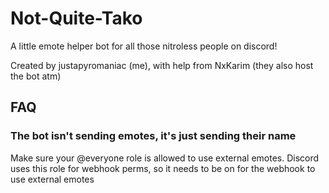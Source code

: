 # Not-Quite-Tako

A little emote helper bot for all those nitroless people on discord!

Created by justapyromaniac (me), with help from NxKarim (they also host the bot atm)

## FAQ

### The bot isn't sending emotes, it's just sending their name
Make sure your @everyone role is allowed to use external emotes. 
Discord uses this role for webhook perms, so it needs to be on for the webhook to use external emotes
